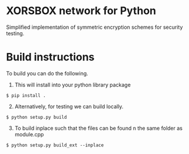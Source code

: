 # XORSBOX network for Python
Simplified implementation of symmetric encryption schemes for security testing.

# Build instructions
To build you can do the following.

1. This will install into your python library package
```
$ pip install .
```

2. Alternatively, for testing we can build locally. 
```
$ python setup.py build
```

3. To build inplace such that the files can be found n the same folder as module.cpp
```
$ python setup.py build_ext --inplace
```